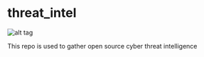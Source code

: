 threat_intel
============

![alt tag](https://cyberdefcon.com/img/cyberdefcon/slide-1.png)

This repo is used to gather open source cyber threat intelligence
